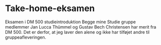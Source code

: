 # Take-home-eksamen
Eksamen i DM 500 studieintroduktion
Begge mine Studie gruppe medlemmer Jan Lucca Thümmel og Gustav Bech Christensen har merit fra DM 500. Det er derfor, at jeg laver den alene og ikke har tilføjet andre til gruppeafleveringen.

